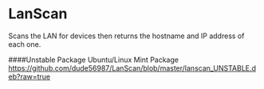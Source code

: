 LanScan
=======

Scans the LAN for devices then returns the hostname and IP address of each one.

####Unstable Package
Ubuntu/Linux Mint Package<br>
https://github.com/dude56987/LanScan/blob/master/lanscan_UNSTABLE.deb?raw=true
